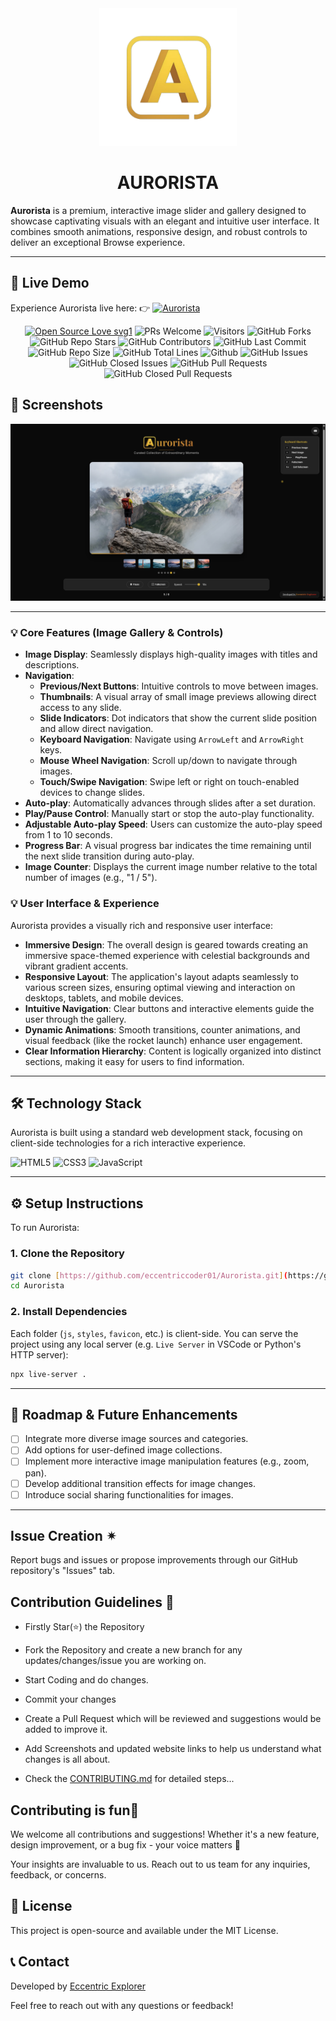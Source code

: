 <div align="center"><img src="A.png" style="width: 220px; height: 220px;" /></div>

# <div align="center">AURORISTA</div>

**Aurorista** is a premium, interactive image slider and gallery designed to showcase captivating visuals with an elegant and intuitive user interface. It combines smooth animations, responsive design, and robust controls to deliver an exceptional Browse experience.

---

## 🚀 Live Demo

Experience Aurorista live here: 
👉 [![**Aurorista**](https://img.shields.io/badge/View-Live%20Demo-indigo?style=for-the-badge)](https://eccentriccoder01.github.io/Aurorista)

 <div align="center">
 <p>

[![Open Source Love svg1](https://badges.frapsoft.com/os/v1/open-source.svg?v=103)](https://github.com/ellerbrock/open-source-badges/)
![PRs Welcome](https://img.shields.io/badge/PRs-Welcome-brightgreen.svg?style=flat)
![Visitors](https://api.visitorbadge.io/api/Visitors?path=eccentriccoder01%2FAurorista%20&countColor=%23263759&style=flat)
![GitHub Forks](https://img.shields.io/github/forks/eccentriccoder01/Aurorista)
![GitHub Repo Stars](https://img.shields.io/github/stars/eccentriccoder01/Aurorista)
![GitHub Contributors](https://img.shields.io/github/contributors/eccentriccoder01/Aurorista)
![GitHub Last Commit](https://img.shields.io/github/last-commit/eccentriccoder01/Aurorista)
![GitHub Repo Size](https://img.shields.io/github/repo-size/eccentriccoder01/Aurorista)
![GitHub Total Lines](https://sloc.xyz/github/eccentriccoder01/Aurorista)
![Github](https://img.shields.io/github/license/eccentriccoder01/Aurorista)
![GitHub Issues](https://img.shields.io/github/issues/eccentriccoder01/Aurorista)
![GitHub Closed Issues](https://img.shields.io/github/issues-closed-raw/eccentriccoder01/Aurorista)
![GitHub Pull Requests](https://img.shields.io/github/issues-pr/eccentriccoder01/Aurorista)
![GitHub Closed Pull Requests](https://img.shields.io/github/issues-pr-closed/eccentriccoder01/Aurorista)
 </p>
 </div>

## 📸 Screenshots

<div align="center"><img src="App.png"/></div>

---

### 💡 Core Features (Image Gallery & Controls)

* **Image Display**: Seamlessly displays high-quality images with titles and descriptions.
* **Navigation**:
    * **Previous/Next Buttons**: Intuitive controls to move between images.
    * **Thumbnails**: A visual array of small image previews allowing direct access to any slide.
    * **Slide Indicators**: Dot indicators that show the current slide position and allow direct navigation.
    * **Keyboard Navigation**: Navigate using `ArrowLeft` and `ArrowRight` keys.
    * **Mouse Wheel Navigation**: Scroll up/down to navigate through images.
    * **Touch/Swipe Navigation**: Swipe left or right on touch-enabled devices to change slides.
* **Auto-play**: Automatically advances through slides after a set duration.
* **Play/Pause Control**: Manually start or stop the auto-play functionality.
* **Adjustable Auto-play Speed**: Users can customize the auto-play speed from 1 to 10 seconds.
* **Progress Bar**: A visual progress bar indicates the time remaining until the next slide transition during auto-play.
* **Image Counter**: Displays the current image number relative to the total number of images (e.g., "1 / 5").

### 💡 User Interface & Experience

Aurorista provides a visually rich and responsive user interface:

* **Immersive Design**: The overall design is geared towards creating an immersive space-themed experience with celestial backgrounds and vibrant gradient accents.
* **Responsive Layout**: The application's layout adapts seamlessly to various screen sizes, ensuring optimal viewing and interaction on desktops, tablets, and mobile devices.
* **Intuitive Navigation**: Clear buttons and interactive elements guide the user through the gallery.
* **Dynamic Animations**: Smooth transitions, counter animations, and visual feedback (like the rocket launch) enhance user engagement.
* **Clear Information Hierarchy**: Content is logically organized into distinct sections, making it easy for users to find information.

---

## 🛠️ Technology Stack

Aurorista is built using a standard web development stack, focusing on client-side technologies for a rich interactive experience.

![HTML5](https://img.shields.io/badge/HTML5-E34F26?style=for-the-badge&logo=html5&logoColor=white)
![CSS3](https://img.shields.io/badge/CSS3-1572B6?style=for-the-badge&logo=css3&logoColor=white)
![JavaScript](https://img.shields.io/badge/JavaScript-FFD600?style=for-the-badge&logo=javascript&logoColor=black)

---

## ⚙️ Setup Instructions

To run Aurorista:

### 1. Clone the Repository

```bash
git clone [https://github.com/eccentriccoder01/Aurorista.git](https://github.com/eccentriccoder01/Aurorista.git)
cd Aurorista
````

### 2\. Install Dependencies

Each folder (`js`, `styles`, `favicon`, etc.) is client-side. You can serve the project using any local server (e.g. `Live Server` in VSCode or Python's HTTP server):

```bash
npx live-server .
```
-----

## 🚧 Roadmap & Future Enhancements

  * [ ] Integrate more diverse image sources and categories.
  * [ ] Add options for user-defined image collections.
  * [ ] Implement more interactive image manipulation features (e.g., zoom, pan).
  * [ ] Develop additional transition effects for image changes.
  * [ ] Introduce social sharing functionalities for images.

---

## Issue Creation ✴

Report bugs and issues or propose improvements through our GitHub repository's "Issues" tab.

## Contribution Guidelines 📑

- Firstly Star(⭐) the Repository
- Fork the Repository and create a new branch for any updates/changes/issue you are working on.
- Start Coding and do changes.
- Commit your changes
- Create a Pull Request which will be reviewed and suggestions would be added to improve it.
- Add Screenshots and updated website links to help us understand what changes is all about.

- Check the [CONTRIBUTING.md](CONTRIBUTING.md) for detailed steps...

## Contributing is fun🧡

We welcome all contributions and suggestions!
Whether it's a new feature, design improvement, or a bug fix - your voice matters 💜

Your insights are invaluable to us. Reach out to us team for any inquiries, feedback, or concerns.

## 📄 License

This project is open-source and available under the MIT License.

## 📞 Contact

Developed by [Eccentric Explorer](https://eccentriccoder01.github.io/Me)

Feel free to reach out with any questions or feedback\!